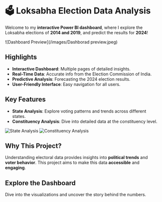 # 🗳️ **Loksabha Election Data Analysis**

Welcome to my **interactive Power BI dashboard**, where I explore the Loksabha elections of **2014 and 2019**, and predict the results for **2024**!

![Dashboard Preview](/images/Dashborad preview.jpeg)

## **Highlights**

- **Interactive Dashboard**: Multiple pages of detailed insights.
- **Real-Time Data**: Accurate info from the Election Commission of India.
- **Predictive Analysis**: Forecasting the 2024 election results.
- **User-Friendly Interface**: Easy navigation for all users.

## **Key Features**

- **State Analysis**: Explore voting patterns and trends across different states.
- **Constituency Analysis**: Dive into detailed data at the constituency level.

![State Analysis](images/state_analysis.png) ![Constituency Analysis](images/constituency_analysis.png)

## **Why This Project?**

Understanding electoral data provides insights into **political trends** and **voter behavior**. This project aims to make this data **accessible** and **engaging**.

## **Explore the Dashboard**

Dive into the visualizations and uncover the story behind the numbers.

